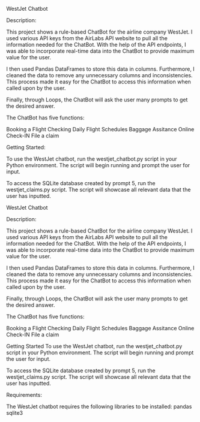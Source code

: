 WestJet Chatbot

Description:

This project shows a rule-based ChatBot for the airline company WestJet. I used various API keys from the AirLabs API website to pull all the information needed for the ChatBot. With the help of the API endpoints, I was able to incorporate real-time data into the ChatBot to provide maximum value for the user. 

I then used Pandas DataFrames to store this data in columns. Furthermore, I cleaned the data to remove any unnecessary columns and inconsistencies. This process made it easy for the ChatBot to access this information when called upon by the user.

Finally, through Loops, the ChatBot will ask the user many prompts to get the desired answer. 

The ChatBot has five functions:

Booking a Flight
Checking Daily Flight Schedules
Baggage Assitance
Online Check-IN
File a claim

Getting Started:

To use the WestJet chatbot, run the westjet_chatbot.py script in your Python environment. The script will begin running and prompt the user for input.

To access the SQLite database created by prompt 5, run the westjet_claims.py script. The script will showcase all relevant data that the user has inputted.

WestJet Chatbot

Description:

This project shows a rule-based ChatBot for the airline company WestJet. I used various API keys from the AirLabs API website to pull all the information needed for the ChatBot. With the help of the API endpoints, I was able to incorporate real-time data into the ChatBot to provide maximum value for the user. 

I then used Pandas DataFrames to store this data in columns. Furthermore, I cleaned the data to remove any unnecessary columns and inconsistencies. This process made it easy for the ChatBot to access this information when called upon by the user.

Finally, through Loops, the ChatBot will ask the user many prompts to get the desired answer. 

The ChatBot has five functions:

Booking a Flight
Checking Daily Flight Schedules
Baggage Assitance
Online Check-IN
File a claim

Getting Started
To use the WestJet chatbot, run the westjet_chatbot.py script in your Python environment. The script will begin running and prompt the user for input.

To access the SQLite database created by prompt 5, run the westjet_claims.py script. The script will showcase all relevant data that the user has inputted.

Requirements:

The WestJet chatbot requires the following libraries to be installed:
pandas
sqlite3













